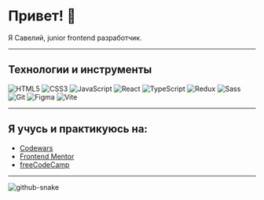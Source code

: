 # Привет! 👋

Я Савелий, junior frontend разработчик.

---

## Технологии и инструменты

![HTML5](https://img.shields.io/badge/-HTML5-333?style=flat&logo=html5)
![CSS3](https://img.shields.io/badge/-CSS3-333?style=flat&logo=css3)
![JavaScript](https://img.shields.io/badge/-JavaScript-333?style=flat&logo=javascript)
![React](https://img.shields.io/badge/-React-333?style=flat&logo=react)
![TypeScript](https://img.shields.io/badge/-TypeScript-333?style=flat&logo=typescript)
![Redux](https://img.shields.io/badge/-Redux-333?style=flat&logo=redux)
![Sass](https://img.shields.io/badge/-Sass-333?style=flat&logo=sass)
![Git](https://img.shields.io/badge/-Git-333?style=flat&logo=git)
![Figma](https://img.shields.io/badge/-Figma-333?style=flat&logo=figma)
![Vite](https://img.shields.io/badge/-Vite-333?style=flat&logo=vite)

---

## Я учусь и практикуюсь на:

- [Codewars](https://www.codewars.com/users/melon_shark)  
- [Frontend Mentor](https://www.frontendmentor.io/profile/Saveliy-s)
- [freeCodeCamp](https://www.freecodecamp.org/melon_shark)

---

<!-- Можно добавить блок с контактами или интересными проектами -->

<picture>
  <source media="(prefers-color-scheme: dark)" srcset="github-snake-dark.svg" />
  <source media="(prefers-color-scheme: light)" srcset="github-snake.svg" />
  <img alt="github-snake" src="github-snake.svg" />
</picture>
